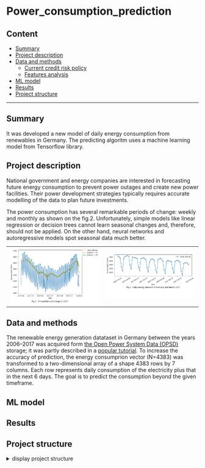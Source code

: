# Power_consumption_prediction

## Content

* [Summary](README.md#Summary)  
* [Project description](README.md#Project-description)  
* [Data and methods](README.md#Data-and-methods)
  * [Current credit risk policy](README.md#Current-credit-risk-policy)   
  * [Features analysis](README.md#Features-analysis)
* [ML model](README.md#ML-model)
* [Results](README.md#Results)      
* [Project structure](README.md#Project-structure)

---
## Summary

It was developed a new model of daily energy consumption from renewables in Germany. The predicting algoritm uses a machine learning model from Tensorflow library.

## Project description

National government and energy companies are interested in forecasting future energy consumption to prevent power outages and create new power facilities. Their power development strategies typically requires accurate modelling of the data to plan future investments.

The power consumption has several remarkable periods of change: weekly and monthly as shown on the fig.2. Unfortunately, simple models like linear regression or decision trees cannot learn seasonal changes and, therefore, should not be applied. On the other hand, neural networks and autoregressive models spot seasonal data much better.

<table class="figures" align="center">
    <td> <img src="./figures/fig_1.png" width="500"> </td>
    <td> <img src="./figures/fig_2.png" width="500"> </td>
</table>

## Data and methods

The renewable energy generation datataset in Germany between the years 2006–2017 was acquired form [the Open Power System Data (OPSD)](https://open-power-system-data.org/) storage; it was partly described in a [popular tutorial](https://www.dataquest.io/blog/tutorial-time-series-analysis-with-pandas). To increase the accuracy of prediction, the energy consumprion vector (N=4383) was transformed to a two-dimensional array of a shape 4383 rows by 7 columns. Each row represents daily consumption of the electricity plus that in the next 6 days. The goal is to predict the consumption beyond the given timeframe. 

## ML model



## Results


## Project structure

<details>
  <summary>display project structure </summary>

```Python
├── config                      # configuration settings
│   └── config.json              
├── data                        # data archive
│   └── energy_demand_OPSD.zip   
├── figures
│   ├── fig_1.png
.....
│   └── fig_4.png
├── models                      # models and weights
│   ├── linear_model.hdf5
│   ├── model_LSTM.hdf5
│   └── scaler.gz
├── notebooks                   # notebooks
│   └── power_consumption.ipynb
├── README.md
├── requirements.txt
├── utils                       # functions and data loaders
│   ├── config_reader.py
│   ├── functions.py
│   ├── inference.py
│   ├── models.py
│   └── __pycache__
├── .git
└── .gitignore

```
</details>
